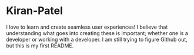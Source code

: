 # Kiran-Patel
I love to learn and create seamless user experiences! I believe that understanding what goes into creating these is important; whether one is a developer or working with a developer.
I am still trying to figure Github out, but this is my first README.
